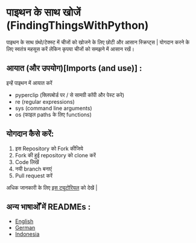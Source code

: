 # पाइथन के साथ खोजें (FindingThingsWithPython)
पाइथन के साथ ग्रंथो/टेक्स्ट में चीजों को खोजने के लिए छोटी और आसान स्क्रिप्ट्स |
योगदान करने के लिए स्वतंत्र महसूस करें लेकिन कृपया चीजों को समझने में आसान रखें।

## आयात (और उपयोग)[Imports (and use)] :
इन्हें पाइथन  में आयात करें
- pyperclip (क्लिपबोर्ड पर / से सामग्री कॉपी और पेस्ट करे)
- re (regular expressions)
- sys (command line arguments)
- os (फाइल  paths के लिए  functions)

## योगदान कैसे करें:
1. इस Repository को Fork कीजिये 
2. Fork की हुई  repository को  clone करें 
3. Code लिखें 
4. नयी   branch बनाएं
5. Pull request करें 

अधिक जानकारी के लिए [इस ट्यूटोरियल](https://www.digitalocean.com/community/tutorials/how-to-create-a-pull-request-on-github) को  देखें |

## अन्य भाषाओँ में  READMEs :
- [English](README.md)
- [German](README_de.md)
- [Indonesia](README_idn.md)


